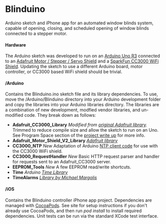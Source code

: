 # Blinduino

Arduino sketch and iPhone app for an automated window blinds system, capable of opening, closing, and scheduled opening of window blinds connected to a stepper motor.

#### Hardware

The Arduino sketch was developed to run on an [Arduino Uno R3](http://www.sparkfun.com/products/11021) connected to an [Adafruit Motor / Stepper / Servo Shield](http://www.adafruit.com/products/1438) and a [SparkFun CC3000 WiFi Shield](https://www.sparkfun.com/products/12071). Updating the sketch to use a different Arduino board, motor controller, or CC3000 based WiFi shield should be trivial.

#### /Arduino

Contains the Blinduino.ino sketch file and its library dependencies. To use, move the /Arduino/Blinduino directory into your Arduino development folder and copy the libraries into your Arduino libraries directory. The libraries are a combination of new development, modfied vendor libraries, and un-modified code. They break down as follows:

- **Adafruit_CC3000_Library** *Modified from [original Adafruit library](https://github.com/adafruit/Adafruit_CC3000_Library).* Trimmed to reduce compile size and allow the sketch to run on an Uno. See Program Space section of the [project write up](http://nckpark.com/projects/blinduino) for more info.
- **Adafruit_Motor_Shield_V2_Library** *[Adafruit library](https://github.com/adafruit/Adafruit_Motor_Shield_V2_Library)*
- **CC3000_NTP** *New* Adaptation of Arduino [NTP client code](http://arduino.cc/en/Tutorial/UdpNtpClient) for use with the CC3000 WiFi shield.
- **CC3000_RequestHandler** *New* Basic HTTP request parser and handler for requests sent to an Adafruit_CC3000 server.
- **EEPROM_Tools** *New* A few EEPROM read/write shortcuts.
- **Time** *Arduino [Time Library](http://playground.arduino.cc/Code/Time)*	
- **TimeAlarms** *[Library by Michael Margolis](http://www.pjrc.com/teensy/td_libs_TimeAlarms.html)*

#### /iOS

Contains the Blinduino controller iPhone app project. Dependencies are managed with [CocoaPods](http://cocoapods.org/). See site for setup instructions if you don't already use CocoaPods, and then run *pod install* to install required dependencies. Unit tests can be run via the standard XCode test interface.
